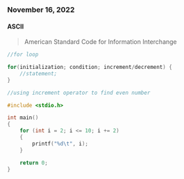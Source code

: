 ### November 16, 2022

#### ASCII

> American Standard Code for Information Interchange 

```c
//for loop

for(initialization; condition; increment/decrement) {
    //statement;
}
```

```c
//using increment operator to find even number

#include <stdio.h>

int main()
{
    for (int i = 2; i <= 10; i += 2)
    {
        printf("%d\t", i);
    }

    return 0;
}
```

